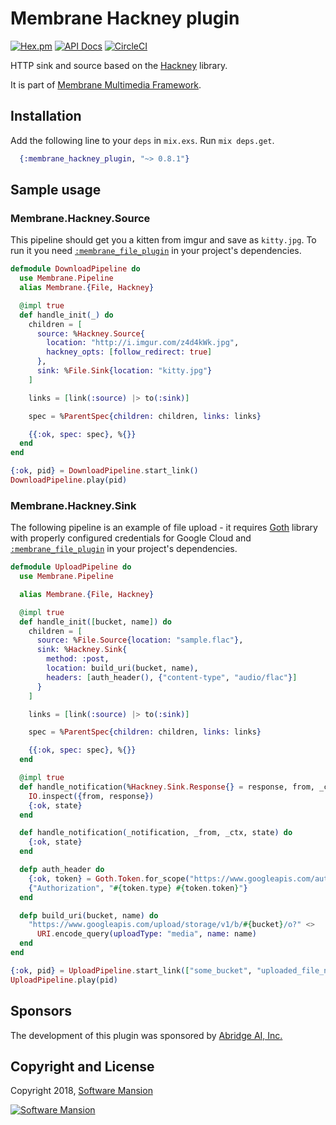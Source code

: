 # Membrane Hackney plugin

[![Hex.pm](https://img.shields.io/hexpm/v/membrane_hackney_plugin.svg)](https://hex.pm/packages/membrane_hackney_plugin)
[![API Docs](https://img.shields.io/badge/api-docs-yellow.svg?style=flat)](https://hexdocs.pm/membrane_hackney_plugin/)
[![CircleCI](https://circleci.com/gh/membraneframework/membrane_hackney_plugin.svg?style=svg)](https://circleci.com/gh/membraneframework/membrane_hackney_plugin) 

HTTP sink and source based on the [Hackney](https://github.com/benoitc/hackney) library.

It is part of [Membrane Multimedia Framework](https://membraneframework.org).

## Installation

Add the following line to your `deps` in `mix.exs`.  Run `mix deps.get`.

```elixir
  {:membrane_hackney_plugin, "~> 0.8.1"}
```

## Sample usage

### Membrane.Hackney.Source

This pipeline should get you a kitten from imgur and save as `kitty.jpg`. To run it you need 
[`:membrane_file_plugin`](https://github.com/membraneframework/membrane_file_plugin) in your project's dependencies.

```elixir
defmodule DownloadPipeline do
  use Membrane.Pipeline
  alias Membrane.{File, Hackney}

  @impl true
  def handle_init(_) do
    children = [
      source: %Hackney.Source{
        location: "http://i.imgur.com/z4d4kWk.jpg",
        hackney_opts: [follow_redirect: true]
      },
      sink: %File.Sink{location: "kitty.jpg"}
    ]

    links = [link(:source) |> to(:sink)]

    spec = %ParentSpec{children: children, links: links}

    {{:ok, spec: spec}, %{}}
  end
end

{:ok, pid} = DownloadPipeline.start_link()
DownloadPipeline.play(pid)
```

### Membrane.Hackney.Sink

The following pipeline is an example of file upload - it requires [Goth](https://github.com/peburrows/goth) library with
properly configured credentials for Google Cloud and [`:membrane_file_plugin`](https://github.com/membraneframework/membrane_file_plugin) in your project's dependencies.

```elixir
defmodule UploadPipeline do
  use Membrane.Pipeline

  alias Membrane.{File, Hackney}

  @impl true
  def handle_init([bucket, name]) do
    children = [
      source: %File.Source{location: "sample.flac"},
      sink: %Hackney.Sink{
        method: :post,
        location: build_uri(bucket, name),
        headers: [auth_header(), {"content-type", "audio/flac"}]
      }
    ]

    links = [link(:source) |> to(:sink)]

    spec = %ParentSpec{children: children, links: links}

    {{:ok, spec: spec}, %{}}
  end

  @impl true
  def handle_notification(%Hackney.Sink.Response{} = response, from, _ctx, state) do
    IO.inspect({from, response})
    {:ok, state}
  end

  def handle_notification(_notification, _from, _ctx, state) do
    {:ok, state}
  end

  defp auth_header do
    {:ok, token} = Goth.Token.for_scope("https://www.googleapis.com/auth/devstorage.read_write")
    {"Authorization", "#{token.type} #{token.token}"}
  end

  defp build_uri(bucket, name) do
    "https://www.googleapis.com/upload/storage/v1/b/#{bucket}/o?" <>
      URI.encode_query(uploadType: "media", name: name)
  end
end

{:ok, pid} = UploadPipeline.start_link(["some_bucket", "uploaded_file_name.flac"])
UploadPipeline.play(pid)
```

## Sponsors

The development of this plugin was sponsored by [Abridge AI, Inc.](https://abridge.com)

## Copyright and License

Copyright 2018, [Software Mansion](https://swmansion.com/?utm_source=git&utm_medium=readme&utm_campaign=membrane)

[![Software Mansion](https://logo.swmansion.com/logo?color=white&variant=desktop&width=200&tag=membrane-github)](https://swmansion.com/?utm_source=git&utm_medium=readme&utm_campaign=membrane)

